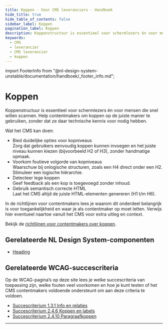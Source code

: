 ```yaml
---
title: Koppen · Voor CMS leveranciers · Handboek
hide_title: true
hide_table_of_contents: false
sidebar_label: Koppen
pagination_label: Koppen
description: Koppenstructuur is essentieel voor schermlezers én voor mensen die snel willen scannen. Help contentmakers om koppen op de juiste manier te gebruiken, zonder dat ze daar technische kennis voor nodig hebben.
keywords:
  - CMS
  - leverancier
  - CMS leverancier
  - koppen
---
```


<!-- @license CC0-1.0 -->

import FooterInfo from "@nl-design-system-unstable/documentation/handboek/\_footer_info.md";

# Koppen

Koppenstructuur is essentieel voor schermlezers én voor mensen die snel willen scannen. Help contentmakers om koppen op de juiste manier te gebruiken, zonder dat ze daar technische kennis voor nodig hebben.

Wat het CMS kan doen:

- Bied duidelijke opties voor kopniveaus  
  Zorg dat gebruikers eenvoudig koppen kunnen invoegen en het juiste niveau kunnen kiezen (bijvoorbeeld H2 of H3), zonder handmatige opmaak.
- Voorkom foutieve volgorde van kopniveaus  
  Waarschuw bij onlogische structuren, zoals een H4 direct onder een H2. Stimuleer een logische hiërarchie.
- Detecteer lege koppen  
  Geef feedback als een kop is toegevoegd zonder inhoud.
- Gebruik semantisch correcte HTML  
  Laat het CMS altijd de juiste HTML-elementen genereren (H1 t/m H6).

In de richtlijnen voor contentmakers lees je waarom dit onderdeel belangrijk is voor toegankelijkheid en waar je als contentmaker op moet letten. Verwijs hier eventueel naartoe vanuit het CMS voor extra uitleg en context.

Bekijk de [richtlijnen voor contentmakers over koppen](/richtlijnen/content/tekstopmaak/koppen).

## Gerelateerde NL Design System-componenten

- [Heading](/heading)

## Gerelateerde WCAG-succescriteria

Op de WCAG-pagina’s op deze site lees je welke succescriteria van toepassing zijn, welke fouten veel voorkomen en hoe je kunt testen of het CMS contentmakers voldoende ondersteunt om aan deze criteria te voldoen.

- [Succescriterium 1.3.1 Info en relaties](https://nldesignsystem.nl/wcag/1.3.1)
- [Succescriterium 2.4.6 Koppen en labels](https://nldesignsystem.nl/wcag/2.4.6)
- [Succescriterium 2.4.10 Paragraafkoppen](https://nldesignsystem.nl/wcag/2.4.10)

---

<FooterInfo />

